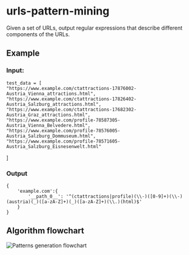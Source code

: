 # urls-pattern-mining

Given a set of URLs, output regular expressions that describe different components of the URLs.

## Example
### Input:
    test_data = [
    "https://www.example.com/ctattractions-17876002-Austria_Vienna_attractions.html",
    "https://www.example.com/ctattractions-17826402-Austria_Salzburg_attractions.html",
    "https://www.example.com/ctattractions-17682302-Austria_Graz_attractions.html",
    "https://www.example.com/profile-78587305-Austria_Vienna_Belvedere.html",
    "https://www.example.com/profile-78576005-Austria_Salzburg_Dommuseum.html",
    "https://www.example.com/profile-78571605-Austria_Salzburg_Eisnesenwelt.html"
]

### Output
    {
        'example.com':{
            '__path_0__': '^(ctattractions|profile)(\\-)([0-9]+)(\\-)(austria)(_)([a-zA-Z]+)(_)([a-zA-Z]+)(\\.)(html)$'
        }
    }

## Algorithm flowchart

![Patterns generation flowchart](/flowchart.jpg)
